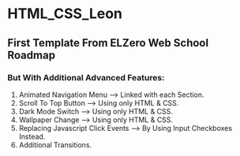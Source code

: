 # HTML_CSS_Leon
## First Template From ELZero Web School Roadmap

### But With Additional Advanced Features:
1. Animated Navigation Menu --> Linked with each Section.
2. Scroll To Top Button --> Using only HTML & CSS.
3. Dark Mode Switch --> Using only HTML & CSS.
4. Wallpaper Change --> Using only HTML & CSS.
5. Replacing Javascript Click Events --> By Using Input Checkboxes Instead.
6. Additional Transitions.
